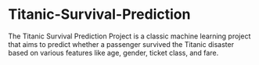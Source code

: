 # Titanic-Survival-Prediction
The Titanic Survival Prediction Project is a classic machine learning project that aims to predict whether a passenger survived the Titanic disaster based on various features like age, gender, ticket class, and fare.
